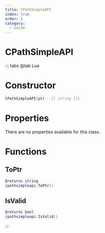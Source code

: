 ```yaml
---
title: CPathSimpleAPI
index: true
order: 2
category:
  - Guide
---
```


# CPathSimpleAPI

::: tabs
@tab Lua
# Constructor
```lua
CPathSimpleAPI(ptr --[[ string ]])
```
# Properties
There are no properties available for this class.
# Functions
## ToPtr
```lua
@returns string
cpathsimpleapi:ToPtr()
```
## IsValid
```lua
@returns bool
cpathsimpleapi:IsValid()
```

:::